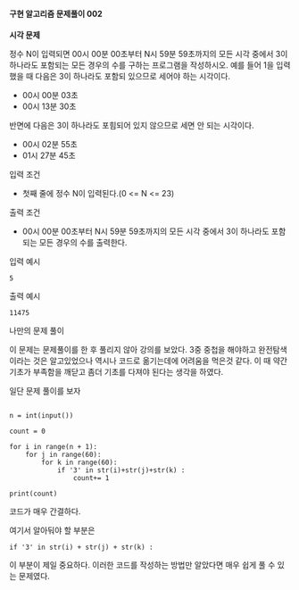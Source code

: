 #### 구현 알고리즘 문제풀이 002

**시각 문제**

정수 N이 입력되면 00시 00분 00초부터 N시 59분 59초까지의 모든 시각 중에서
3이 하나라도 포함되는 모든 경우의 수를 구하는 프로그램을 작성하시오.
예를 들어 1을 입력했을 때 다음은 3이 하나라도 포함되 있으므로 세어야 하는 시각이다.
- 00시 00분 03초
- 00시 13분 30초

반면에 다음은 3이 하나라도 포힘되어 있지 않으므로 세면 안 되는 시각이다.
- 00시 02분 55초
- 01시 27분 45초

입력 조건
- 첫째 줄에 정수 N이 입력된다.(0 <= N <= 23)

출력 조건
- 00시 00분 00초부터 N시 59분 59초까지의 모든 시각 중에서 3이 하나라도 포함되는 모든 경우의 수를 출력한다.

입력 예시
```
5
```
출력 예시
```
11475
```

나만의 문제 풀이

이 문제는 문제풀이를 한 후 풀리지 않아 강의를 보았다.
3중 중첩을 해야하고 완전탐색이라는 것은 알고있었으나 역시나 코드로 옮기는데에 어려움을 먹은것 같다. 이 때 약간 기초가 부족함을 깨닫고 좀더 기초를 다져야 된다는 생각을 하였다.

일단 문제 풀이를 보자
```

n = int(input())

count = 0

for i in range(n + 1):
    for j in range(60):
        for k in range(60):
            if '3' in str(i)+str(j)+str(k) :
                count+= 1
 
print(count)

```

코드가 매우 간결하다.

여기서 알아둬야 할 부분은
```
if '3' in str(i) + str(j) + str(k) :
```
이 부분이 제일 중요하다.
이러한 코드를 작성하는 방법만 알았다면 매우 쉽게 풀 수 있는 문제였다.